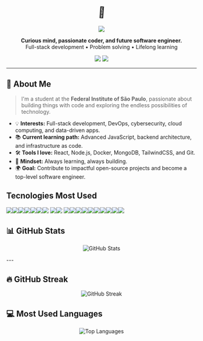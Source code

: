 
<h1 align="center">
<span class="wave">👋</span>
</h1>

<style>
  .wave {
    animation-name: wave-animation;
    animation-duration: 2.5s;
    animation-iteration-count: infinite;
    transform-origin: 70% 70%;
    display: inline-block;
  }

  @keyframes wave-animation {
    0% { transform: rotate(0deg); }
    10% { transform: rotate(14deg); }
    20% { transform: rotate(-8deg); }
    30% { transform: rotate(14deg); }
    40% { transform: rotate(-4deg); }
    50% { transform: rotate(10deg); }
    60% { transform: rotate(0deg); }
    100% { transform: rotate(0deg); }
  }
</style>



<p align="center">
  <img src="https://capsule-render.vercel.app/api?type=waving&color=4AE3D6&height=250&section=header&text=Hi%20there!%20I'm%20Cauã%20Almeida%20&fontSize=45&fontColor=ffffff" />
</p>

<p align="center">
  <b>Curious mind, passionate coder, and future software engineer.</b><br/>
  Full-stack development • Problem solving • Lifelong learning
</p>

<p align="center">
  <a href="mailto:cauaalmeidamoura@gmai
  l.com"><img src="https://img.shields.io/badge/Email-cauaalmeidamoura@gmail.com-D14836?style=flat-square&logo=gmail&logoColor=white" /></a>
  <a href="https://instagram.com/_caualmeida_"><img src="https://img.shields.io/badge/-@_caualmeida_-E4405F?style=flat-square&logo=instagram&logoColor=white" /></a>
</p>

---

## 🧭 About Me

> I'm a student at the **Federal Institute of São Paulo**, passionate about building things with code and exploring the endless possibilities of technology.

- 💡 **Interests:** Full-stack development, DevOps, cybersecurity, cloud computing, and data-driven apps.
- 📚 **Current learning path:** Advanced JavaScript, backend architecture, and infrastructure as code.
- 🛠️ **Tools I love:** React, Node.js, Docker, MongoDB, TailwindCSS, and Git.
- 🧠 **Mindset:** Always learning, always building.
- 🌍 **Goal:** Contribute to impactful open-source projects and become a top-level software engineer.

## Tecnologies Most Used
  <img src="https://img.shields.io/badge/JavaScript-F7DF1E?style=flat&logo=javascript&logoColor=black" /><img src="https://img.shields.io/badge/TypeScript-3178C6?style=flat&logo=typescript&logoColor=white" /><img src="https://img.shields.io/badge/Python-3776AB?style=flat&logo=python&logoColor=white" /><img src="https://img.shields.io/badge/HTML5-E34F26?style=flat&logo=html5&logoColor=white" /><img src="https://img.shields.io/badge/CSS3-1572B6?style=flat&logo=css3&logoColor=white" /><img src="https://img.shields.io/badge/SQL-4479A1?style=flat&logo=mysql&logoColor=white" /><img src="https://img.shields.io/badge/React-20232A?style=flat&logo=react&logoColor=61DAFB" /> <img src="https://img.shields.io/badge/TailwindCSS-38B2AC?style=flat&logo=tailwind-css&logoColor=white" /><img src="https://img.shields.io/badge/Vite-646CFF?style=flat&logo=vite&logoColor=white" /> <img src="https://img.shields.io/badge/PWA-5A0FC8?style=flat&logo=pwa&logoColor=white" /><img src="https://img.shields.io/badge/Node.js-339933?style=flat&logo=node.js&logoColor=white" /><img src="https://img.shields.io/badge/Express.js-000000?style=flat&logo=express&logoColor=white" /><img src="https://img.shields.io/badge/Firebase-FFCA28?style=flat&logo=firebase&logoColor=black" /><img src="https://img.shields.io/badge/Git-F05032?style=flat&logo=git&logoColor=white" /><img src="https://img.shields.io/badge/GitHub-181717?style=flat&logo=github&logoColor=white" /><img src="https://img.shields.io/badge/Docker-2496ED?style=flat&logo=docker&logoColor=white" /><img src="https://img.shields.io/badge/Postman-FF6C37?style=flat&logo=postman&logoColor=white" /><img src="https://img.shields.io/badge/VSCode-007ACC?style=flat&logo=visual-studio-code&logoColor=white" /><img src="https://img.shields.io/badge/Vercel-000000?style=flat&logo=vercel&logoColor=white" />
</p>

## 📊 GitHub Stats

<p align="center"> <img src="https://github-readme-stats.vercel.app/api?username=CauaMouraDev&show_icons=true&theme=tokyonight&count_private=true" alt="GitHub Stats" /> </p>
---

## 🔥 GitHub Streak

<p align="center"> <img src="https://github-readme-streak-stats.herokuapp.com/?user=CauaMouraDev&theme=tokyonight" alt="GitHub Streak" /> </p>

## 💻 Most Used Languages

<p align="center"> <img src="https://github-readme-stats.vercel.app/api/top-langs/?username=CauaMouraDev&layout=compact&theme=tokyonight" alt="Top Languages" /> </p>
